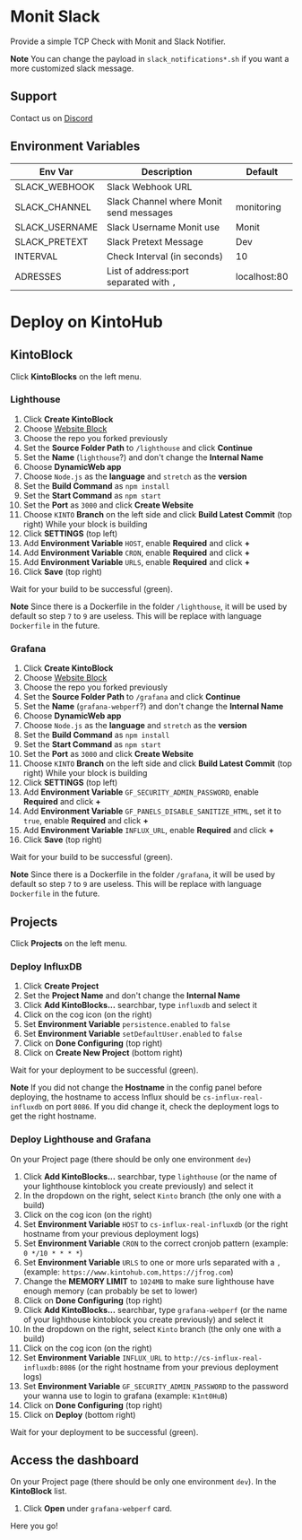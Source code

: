 # Monit Slack

Provide a simple TCP Check with Monit and Slack Notifier.

**Note**
You can change the payload in `slack_notifications*.sh` if you want a more customized slack message.

## Support

Contact us on [Discord](https://discordapp.com/invite/jqDHRxD)

## Environment Variables

| Env Var        | Description                             | Default      |
|----------------|-----------------------------------------|--------------|
| SLACK_WEBHOOK  | Slack Webhook URL                       |              |
| SLACK_CHANNEL  | Slack Channel where Monit send messages | monitoring   |
| SLACK_USERNAME | Slack Username Monit use                | Monit        |
| SLACK_PRETEXT  | Slack Pretext Message                   | Dev          |
| INTERVAL       | Check Interval (in seconds)             | 10           |
| ADRESSES       | List of address:port separated with `,` | localhost:80 |

# Deploy on KintoHub

## KintoBlock

Click **KintoBlocks** on the left menu.

### Lighthouse

1. Click **Create KintoBlock**
2. Choose [Website Block](https://docs.kintohub.com/docs/kintoblocks/websites)
3. Choose the repo you forked previously
4. Set the **Source Folder Path** to `/lighthouse` and click **Continue**
5. Set the **Name** (`lighthouse`?) and don't change the **Internal Name**
6. Choose **DynamicWeb app**
7. Choose `Node.js` as the **language** and `stretch` as the **version**
8. Set the **Build Command** as `npm install`
9. Set the **Start Command** as `npm start`
10. Set the **Port** as `3000` and click **Create Website**
11. Choose `KINTO` **Branch** on the left side and click **Build Latest Commit** (top right)
While your block is building
12. Click **SETTINGS** (top left)
13. Add **Environment Variable** `HOST`, enable **Required** and click **+**
14. Add **Environment Variable** `CRON`, enable **Required** and click **+**
15. Add **Environment Variable** `URLS`, enable **Required** and click **+**
16. Click **Save** (top right)

Wait for your build to be successful (green).

**Note**
Since there is a Dockerfile in the folder `/lighthouse`, it will be used by default so step `7` to `9` are useless. This will be replace with language `Dockerfile` in the future.

### Grafana

1. Click **Create KintoBlock**
2. Choose [Website Block](https://docs.kintohub.com/docs/kintoblocks/websites)
3. Choose the repo you forked previously
4. Set the **Source Folder Path** to `/grafana` and click **Continue**
5. Set the **Name** (`grafana-webperf`?) and don't change the **Internal Name**
6. Choose **DynamicWeb app**
7. Choose `Node.js` as the **language** and `stretch` as the **version**
8. Set the **Build Command** as `npm install`
9. Set the **Start Command** as `npm start`
10. Set the **Port** as `3000` and click **Create Website**
11. Choose `KINTO` **Branch** on the left side and click **Build Latest Commit** (top right)
While your block is building
12. Click **SETTINGS** (top left)
13. Add **Environment Variable** `GF_SECURITY_ADMIN_PASSWORD`, enable **Required** and click **+**
14. Add **Environment Variable** `GF_PANELS_DISABLE_SANITIZE_HTML`, set it to `true`, enable **Required** and click **+**
15. Add **Environment Variable** `INFLUX_URL`, enable **Required** and click **+**
16. Click **Save** (top right)

Wait for your build to be successful (green).

**Note**
Since there is a Dockerfile in the folder `/grafana`, it will be used by default so step `7` to `9` are useless. This will be replace with language `Dockerfile` in the future.

## Projects

Click **Projects** on the left menu.

### Deploy InfluxDB

1. Click **Create Project**
2. Set the **Project Name** and don't change the **Internal Name**
3. Click **Add KintoBlocks...** searchbar, type `influxdb` and select it
4. Click on the cog icon (on the right)
5. Set **Environment Variable** `persistence.enabled` to `false`
6. Set **Environment Variable** `setDefaultUser.enabled` to `false`
7. Click on **Done Configuring** (top right)
8. Click on **Create New Project** (bottom right)

Wait for your deployment to be successful (green).

**Note**
If you did not change the **Hostname** in the config panel before deploying, the hostname to access Influx should be `cs-influx-real-influxdb` on port `8086`.
If you did change it, check the deployment logs to get the right hostname.

### Deploy Lighthouse and Grafana

On your Project page (there should be only one environment `dev`)

1. Click **Add KintoBlocks...** searchbar, type `lighthouse` (or the name of your lighthouse kintoblock you create previously) and select it
2. In the dropdown on the right, select `Kinto` branch (the only one with a build)
3. Click on the cog icon (on the right)
4. Set **Environment Variable** `HOST` to `cs-influx-real-influxdb` (or the right hostname from your previous deployment logs)
5. Set **Environment Variable** `CRON` to the correct cronjob pattern (example: `0 */10 * * * *`)
6. Set **Environment Variable** `URLS` to one or more urls separated with a `,` (example: `https://www.kintohub.com,https://jfrog.com`)
7. Change the **MEMORY LIMIT** to `1024MB` to make sure lighthouse have enough memory (can probably be set to lower)
8. Click on **Done Configuring** (top right)
9. Click **Add KintoBlocks...** searchbar, type `grafana-webperf` (or the name of your lighthouse kintoblock you create previously) and select it
10. In the dropdown on the right, select `Kinto` branch (the only one with a build)
11. Click on the cog icon (on the right)
12. Set **Environment Variable** `INFLUX_URL` to `http://cs-influx-real-influxdb:8086` (or the right hostname from your previous deployment logs)
13. Set **Environment Variable** `GF_SECURITY_ADMIN_PASSWORD` to the password your wanna use to login to grafana (example: `K1nt0HuB`)
14. Click on **Done Configuring** (top right)
15. Click on **Deploy** (bottom right)

Wait for your deployment to be successful (green).

## Access the dashboard

On your Project page (there should be only one environment `dev`).
In the **KintoBlock** list.

1. Click **Open** under `grafana-webperf` card.

Here you go!
